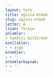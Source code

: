```yaml
---
layout: term
title: ağzına etmek
slug: agzina-etmek
letter: A
lisan: Türkçe
anlamlar:
- haddini bildirmek
ozellikler:
- - argo
ornekler:
- - ''
orneklerkaynak:
- - ''
---
```


